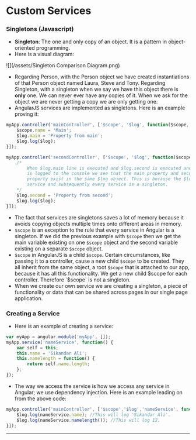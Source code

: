 # Custom Services

### Singletons \(Javascript\)

* **Singleton**: The one and only copy of an object. It is a pattern in object-oriented programming.
* Here is a visual diagram:

![](/assets/Singleton Comparison Diagram.png)

* Regarding Person, with the Person object we have created instantiations of that Person object named Laura, Steve and Tony. Regarding Singleton, with a singleton when we say we have this object there is **only** one. We can never ever have any copies of it. When we ask for the object we are never getting a copy we are  only getting one.
* AngularJS services are implemented as singletons. Here is an example proving it:

```js
myApp.controller('mainController', ['$scope', '$log', function($scope, $log) {
    $scope.name = 'Main';
    $log.main = 'Property from main';
    $log.log($log);
}]);

myApp.controller('secondController', ['$scope', '$log', function($scope, $log) {
    /*
        When $log.main line is executed and $log.second is executed and $log
        is logged to the console we see that the main property and second
        property exist in the same $log object. This is because the $log
        service and subsequently every service is a singleton.
    */
    $log.second = 'Property from second';
    $log.log($log);
}]); 
```

* The fact that services are singletons saves a lot of memory because it avoids copying objects multiple times onto different areas in memory.
* `$scope` is an exception to the rule that every service in Angular is a singleton. If we did the previous example with `$scope` then we get the main variable existing on one `$scope` object and the second variable existing on a separate `$scope` object.
* `$scope` in AngularJS is a child `$scope`. Certain circumstances, like passing it to a controller, cause a new child `$scope` to be created. They all inherit from the same object, a root `$scope` that is attached to our app, because it has all this functionality. We get a new child $scope for each controller. Therefore `$scope` is not a singleton.
* When we create our own service we are creating a singleton, a piece of functionality or data that can be shared across pages in our single page application.

### Creating a Service

* Here is an example of creating a service:

```js
var myApp = angular.module('myApp', []);
myApp.service('nameService', function() {
    var self = this;
    this.name = 'Sikandar Ali';
    this.namelength = function() {
        return self.name.length;
    };
});
```

* The way we access the service is how we access any service in Angular; we use dependency injection. Here is an example leading on from the above code:

```js
myApp.controller('mainController', ['$scope','$log','nameService', function($scope,$log,nameService) {
    $log.log(nameService.name); //This will log 'Sikandar Ali'.
    $log.log(nameService.namelength()); //This will log 12.
}]);
```

---



